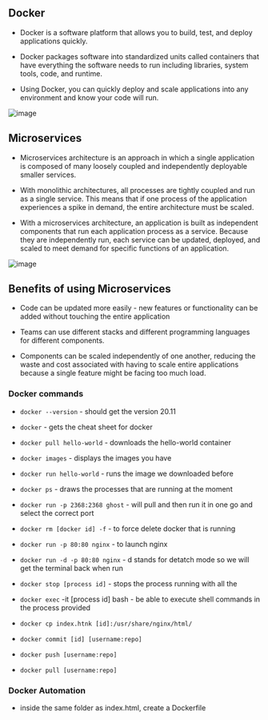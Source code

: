 ## Docker

- Docker is a software platform that allows you to build, test, and deploy applications quickly.

- Docker packages software into standardized units called containers that have everything the software needs to run including libraries, system tools, code, and runtime.

- Using Docker, you can quickly deploy and scale applications into any environment and know your code will run.

![image](https://user-images.githubusercontent.com/106158041/203054546-0470ce40-0a17-4a30-898d-1e5c21af00f2.png)


## Microservices

- Microservices architecture is an approach in which a single application is composed of many loosely coupled and independently deployable smaller services.

- With monolithic architectures, all processes are tightly coupled and run as a single service. This means that if one process of the application experiences a spike in demand, the entire architecture must be scaled.

- With a microservices architecture, an application is built as independent components that run each application process as a service. Because they are independently run, each service can be updated, deployed, and scaled to meet demand for specific functions of an application.


![image](https://user-images.githubusercontent.com/106158041/203054387-c2c175a5-589b-490a-bef1-6e31d7b8d25f.png)

## Benefits of using Microservices

- Code can be updated more easily - new features or functionality can be added without touching the entire application

- Teams can use different stacks and different programming languages for different components.

- Components can be scaled independently of one another, reducing the waste and cost associated with having to scale entire applications because a single feature might be facing too much load.

### Docker commands

- `docker --version` - should get the version 20.11
- `docker` - gets the cheat sheet for docker
- `docker pull hello-world` - downloads the hello-world container
- `docker images` - displays the images you have
- `docker run hello-world` - runs the image we downloaded before
- `docker ps` - draws the processes that are running at the moment
- `docker run -p 2368:2368 ghost` - will pull and then run it in one go and select the correct port
- `docker rm [docker id] -f` - to force delete docker that is running
- `docker run -p 80:80 nginx` - to launch nginx
- `docker run -d -p 80:80 nginx` - d stands for detatch mode so we will get the terminal back when run
- `docker stop [process id]` - stops the process running with all the
- `docker exec` -it [process id] bash - be able to execute shell commands in the process provided

- `docker cp index.htnk [id]:/usr/share/nginx/html/`
- `docker commit [id] [username:repo]`
- `docker push [username:repo]`
- `docker pull [username:repo]`

### Docker Automation

- inside the same folder as index.html, create a Dockerfile

